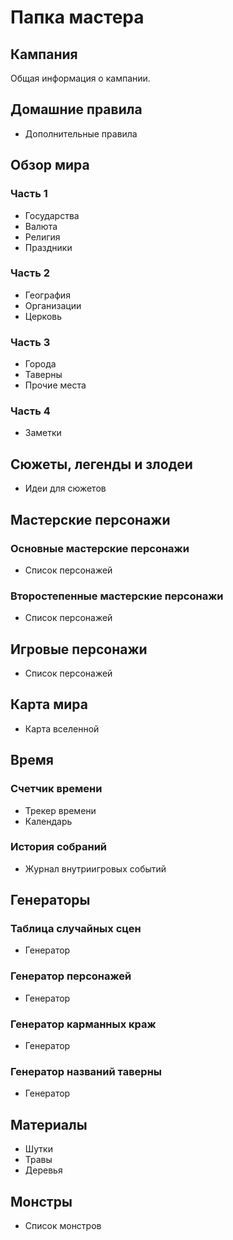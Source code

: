 # Папка мастера

## Кампания

Общая информация о кампании.

## Домашние правила

* Дополнительные правила

## Обзор мира

### Часть 1

* Государства
* Валюта
* Религия
* Праздники

### Часть 2

* География
* Организации
* Церковь

### Часть 3

* Города
* Таверны
* Прочие места 

### Часть 4

* Заметки

## Сюжеты, легенды и злодеи

* Идеи для сюжетов

## Мастерские персонажи

### Основные мастерские персонажи

* Список персонажей

### Второстепенные мастерские персонажи

* Список персонажей

## Игровые персонажи

* Список персонажей

## Карта мира

* Карта вселенной

## Время

### Счетчик времени

* Трекер времени
* Календарь

### История собраний

* Журнал внутриигровых событий

## Генераторы

### Таблица случайных сцен

* Генератор

### Генератор персонажей

* Генератор

### Генератор карманных краж

* Генератор

### Генератор названий таверны

* Генератор

## Материалы

* Шутки
* Травы
* Деревья

## Монстры

* Список монстров
